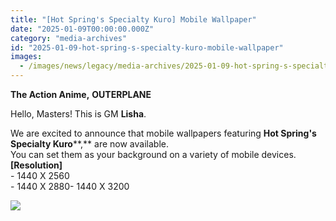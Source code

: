 ```yaml
---
title: "[Hot Spring's Specialty Kuro] Mobile Wallpaper"
date: "2025-01-09T00:00:00.000Z"
category: "media-archives"
id: "2025-01-09-hot-spring-s-specialty-kuro-mobile-wallpaper"
images:
  - /images/news/legacy/media-archives/2025-01-09-hot-spring-s-specialty-kuro-mobile-wallpaper/93b3041c692e475ab6844292d744d8fe_002.webp
---
```


**The Action Anime,** **OUTERPLANE**  
  
Hello, Masters! This is GM **Lisha**.  
  
We are excited to announce that mobile wallpapers featuring **Hot Spring's Specialty Kuro****,** are now available.  
You can set them as your background on a variety of mobile devices.  
**\[Resolution\]**  
\- 1440 X 2560  
\- 1440 X 2880- 1440 X 3200

![](/images/news/legacy/media-archives/2025-01-09-hot-spring-s-specialty-kuro-mobile-wallpaper/93b3041c692e475ab6844292d744d8fe_002.webp)
